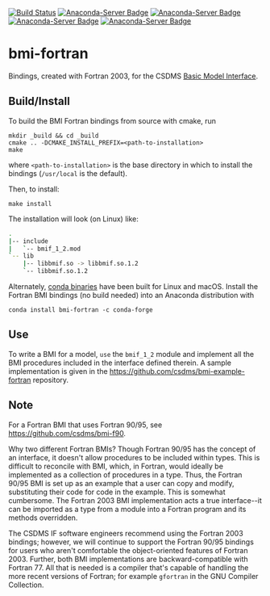 [![Build Status](https://travis-ci.org/csdms/bmi-fortran.svg?branch=master)](https://travis-ci.org/csdms/bmi-fortran)
[![Anaconda-Server Badge](https://anaconda.org/csdms/bmi-fortran/badges/version.svg)](https://anaconda.org/csdms/bmi-fortran)
[![Anaconda-Server Badge](https://anaconda.org/csdms/bmi-fortran/badges/platforms.svg)](https://anaconda.org/csdms/bmi-fortran)
[![Anaconda-Server Badge](https://anaconda.org/csdms/bmi-fortran/badges/installer/conda.svg)](https://conda.anaconda.org/csdms)
[![Anaconda-Server Badge](https://anaconda.org/csdms/bmi-fortran/badges/downloads.svg)](https://anaconda.org/csdms/bmi-fortran)

# bmi-fortran

Bindings, created with Fortran 2003,
for the CSDMS [Basic Model Interface](https://bmi-spec.readthedocs.io).


## Build/Install

To build the BMI Fortran bindings from source with cmake, run

    mkdir _build && cd _build
    cmake .. -DCMAKE_INSTALL_PREFIX=<path-to-installation>
    make

where `<path-to-installation>` is the base directory
in which to install the bindings (`/usr/local` is the default).

Then, to install:

    make install

The installation will look (on Linux) like:

```bash
.
|-- include
|   `-- bmif_1_2.mod
`-- lib
    |-- libbmif.so -> libbmif.so.1.2
    `-- libbmif.so.1.2
```

Alternately,
[conda binaries](https://anaconda.org/conda-forge/bmi-fortran)
have been built for Linux and macOS.
Install the Fortran BMI bindings (no build needed)
into an Anaconda distribution with

    conda install bmi-fortran -c conda-forge


## Use

To write a BMI for a model,
`use` the `bmif_1_2` module and implement all the BMI procedures
included in the interface defined therein.
A sample implementation is given in the
https://github.com/csdms/bmi-example-fortran
repository.


## Note

For a Fortran BMI that uses Fortran 90/95,
see https://github.com/csdms/bmi-f90.

Why two different Fortran BMIs?
Though Fortran 90/95 has the concept of an interface,
it doesn't allow procedures to be included within types.
This is difficult to reconcile with BMI, which, in Fortran,
would ideally be implemented as a collection of procedures in a type.
Thus, the Fortran 90/95 BMI is set up as an example
that a user can copy and modify,
substituting their code for code in the example.
This is somewhat cumbersome.
The Fortran 2003 BMI implementation acts a true interface--it can be imported
as a type from a module into a Fortran program and its methods overridden.

The CSDMS IF software engineers recommend using the Fortran 2003 bindings;
however, we will continue to support the Fortran 90/95 bindings
for users who aren't comfortable
the object-oriented features of Fortran 2003.
Further, both BMI implementations are backward-compatible with Fortran 77.
All that is needed is a compiler that's capable of handling
the more recent versions of Fortran;
for example `gfortran` in the GNU Compiler Collection.
